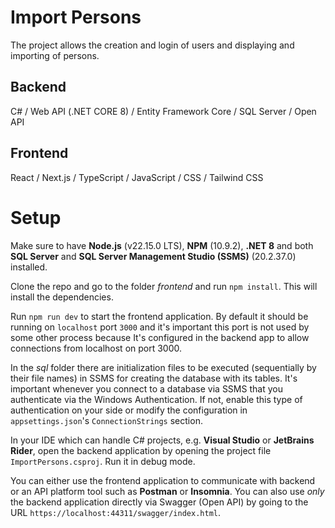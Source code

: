 # Import Persons
The project allows the creation and login of users and displaying and importing of persons.

## Backend
C# / Web API (.NET CORE 8) / Entity Framework Core / SQL Server / Open API

## Frontend
React / Next.js / TypeScript / JavaScript / CSS / Tailwind CSS

# Setup
Make sure to have **Node.js** (v22.15.0 LTS), **NPM** (10.9.2), **.NET 8** and both **SQL Server** and **SQL Server Management Studio (SSMS)** (20.2.37.0) installed.
 
Clone the repo and go to the folder *frontend* and run `npm install`. This will install the dependencies.

Run `npm run dev` to start the frontend application. By default it should be running on `localhost` port `3000` and it's important this port is not used by some other process because It's configured in the backend app to allow connections from localhost on port 3000.

In the *sql* folder there are initialization files to be executed (sequentially by their file names) in SSMS for creating the database with its tables. It's important whenever you connect to a database via SSMS that you authenticate via the Windows Authentication. If not, enable this type of authentication on your side or modify the configuration in `appsettings.json`'s `ConnectionStrings` section. 

In your IDE which can handle C# projects, e.g. **Visual Studio** or **JetBrains Rider**, open the backend application by opening the project file `ImportPersons.csproj`. Run it in debug mode.

You can either use the frontend application to communicate with backend or an API platform tool such as **Postman** or **Insomnia**. You can also use *only* the backend application directly via Swagger (Open API) by going to the URL `https://localhost:44311/swagger/index.html`.
